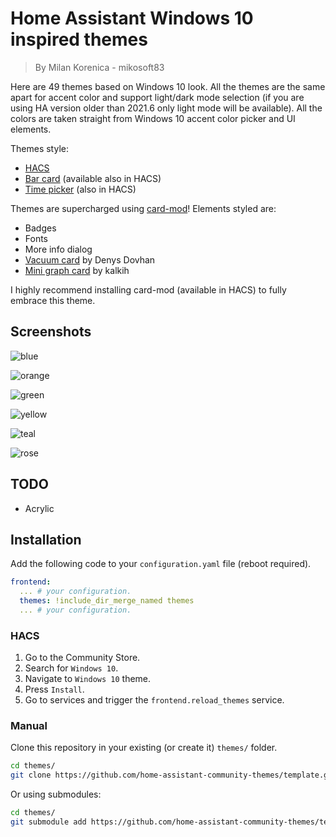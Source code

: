 # Home Assistant Windows 10 inspired themes

> By Milan Korenica - mikosoft83

Here are 49 themes based on Windows 10 look. All the themes are the same apart for accent color and support light/dark mode selection (if you are using HA version older than 2021.6 only light mode will be available). All the colors are taken straight from Windows 10 accent color picker and UI elements. 

Themes style:

- [HACS](https://hacs.xyz/)
- [Bar card](https://github.com/custom-cards/bar-card) (available also in HACS)
- [Time picker](https://github.com/GeorgeSG/lovelace-time-picker-card) (also in HACS)

Themes are supercharged using [card-mod](https://github.com/thomasloven/lovelace-card-mod)! Elements styled are:

- Badges
- Fonts
- More info dialog
- [Vacuum card](https://github.com/denysdovhan/vacuum-card) by Denys Dovhan
- [Mini graph card](https://github.com/kalkih/mini-graph-card) by kalkih

I highly recommend installing card-mod (available in HACS) to fully embrace this theme.

## Screenshots

![blue](w10ss1.png)

![orange](w10ss2.png)

![green](w10ss3.png)

![yellow](w10ss4.png)

![teal](w10ss5.png)

![rose](w10ss6.png)


## TODO

- Acrylic

## Installation

Add the following code to your `configuration.yaml` file (reboot required).

```yaml
frontend:
  ... # your configuration.
  themes: !include_dir_merge_named themes
  ... # your configuration.
```
### HACS

1. Go to the Community Store.
2. Search for `Windows 10`.
3. Navigate to `Windows 10` theme.
4. Press `Install`.
6. Go to services and trigger the `frontend.reload_themes` service.

### Manual

Clone this repository in your existing (or create it) `themes/` folder.

```bash
cd themes/
git clone https://github.com/home-assistant-community-themes/template.git
```

Or using submodules:

```bash
cd themes/
git submodule add https://github.com/home-assistant-community-themes/template.git
```
